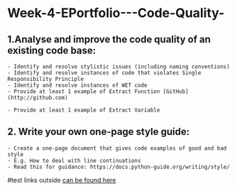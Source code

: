 # Week-4-EPortfolio---Code-Quality-

## 1.Analyse and improve the code quality of an existing code base:
	- Identify and resolve stylistic issues (including naming conventions) 
	- Identify and resolve instances of code that violates Single Responsibility Principle 
	- Identify and resolve instances of WET code
	- Provide at least 1 example of Extract Function [GitHub](http://github.com)

	- Provide at least 1 example of Extract Variable 

## 2. Write your own one-page style guide:
	- Create a one-page document that gives code examples of good and bad style 
	- E.g. How to deal with line continuations
	- Read this for guidance: https://docs.python-guide.org/writing/style/

#test links outside
[can be found here](https://github.com/ajheslop/Week-4-EPortfolio---Code-Quality-/tree/main/Tasks/Improving%20Code%20Quality)
